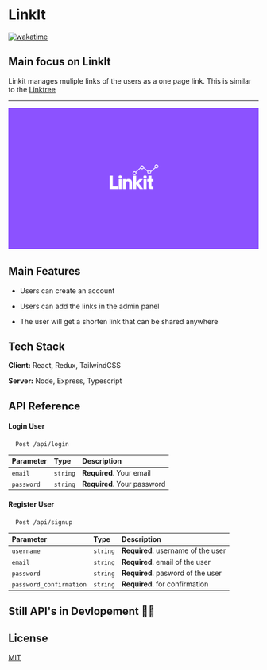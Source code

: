 # LinkIt

[![wakatime](https://wakatime.com/badge/user/ed7986b8-4fb9-4300-8c3e-b39f2342cb2e/project/85771045-3a0f-4c4a-8437-ca0306c66554.svg)](https://wakatime.com/badge/user/ed7986b8-4fb9-4300-8c3e-b39f2342cb2e/project/85771045-3a0f-4c4a-8437-ca0306c66554)

## Main focus on LinkIt

Linkit manages muliple links of the users as a one page link. This is similar to the
[Linktree](https://linktr.ee)

---

![App logo](https://raw.githubusercontent.com/tejaswankalluri/LinkIt-Backend/main/docs/logos/desktop.svg)

## Main Features

-   Users can create an account

-   Users can add the links in the admin panel

-   The user will get a shorten link that can be shared anywhere

## Tech Stack

**Client:** React, Redux, TailwindCSS

**Server:** Node, Express, Typescript

## API Reference

#### Login User

```http
  Post /api/login
```

| Parameter  | Type     | Description                 |
| :--------- | :------- | :-------------------------- |
| `email`    | `string` | **Required**. Your email    |
| `password` | `string` | **Required**. Your password |

#### Register User

```http
  Post /api/signup
```

| Parameter               | Type     | Description                        |
| :---------------------- | :------- | :--------------------------------- |
| `username`              | `string` | **Required**. username of the user |
| `email`                 | `string` | **Required**. email of the user    |
| `password`              | `string` | **Required**. pasword of the user  |
| `password_confirmation` | `string` | **Required**. for confirmation     |

## Still API's in Devlopement 🧑‍💻

## License

[MIT](https://choosealicense.com/licenses/mit/)
